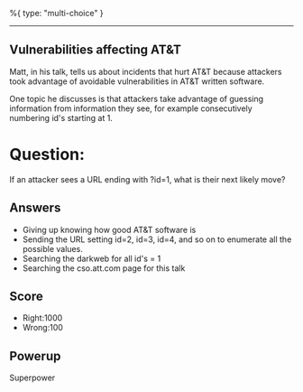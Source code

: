 %{
 type: "multi-choice"
}

---
## Vulnerabilities affecting AT&T

Matt, in his talk, tells us about incidents
that hurt AT&T because attackers took advantage
of avoidable vulnerabilities in AT&T written software.

One topic he discusses is that
attackers take advantage of guessing information
from information they see,
for example consecutively numbering id's
starting at 1.

# Question:
If an attacker sees a URL ending with ?id=1, what is their next likely move?

## Answers
- Giving up knowing how good AT&T software is
- Sending the URL setting id=2, id=3, id=4, and so on to enumerate all the possible values.
- Searching the darkweb for all id's = 1
- Searching the cso.att.com page for this talk

## Score
- Right:1000
- Wrong:100

## Powerup
Superpower
